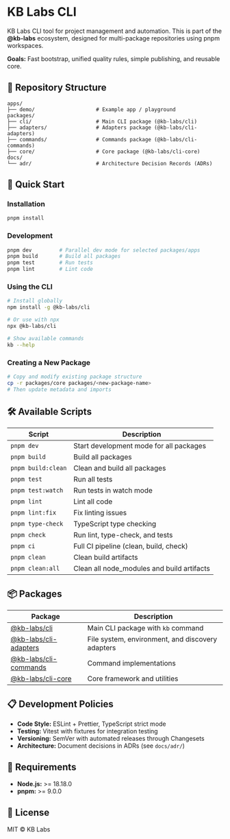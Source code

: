 # KB Labs CLI

KB Labs CLI tool for project management and automation. This is part of the **@kb-labs** ecosystem, designed for multi-package repositories using pnpm workspaces.

**Goals:** Fast bootstrap, unified quality rules, simple publishing, and reusable core.

## 📁 Repository Structure

```
apps/
├── demo/                    # Example app / playground
packages/
├── cli/                     # Main CLI package (@kb-labs/cli)
├── adapters/                # Adapters package (@kb-labs/cli-adapters)
├── commands/                # Commands package (@kb-labs/cli-commands)
├── core/                    # Core package (@kb-labs/cli-core)
docs/
└── adr/                     # Architecture Decision Records (ADRs)
```

## 🚀 Quick Start

### Installation

```bash
pnpm install
```

### Development

```bash
pnpm dev         # Parallel dev mode for selected packages/apps
pnpm build       # Build all packages
pnpm test        # Run tests
pnpm lint        # Lint code
```

### Using the CLI

```bash
# Install globally
npm install -g @kb-labs/cli

# Or use with npx
npx @kb-labs/cli

# Show available commands
kb --help
```

### Creating a New Package

```bash
# Copy and modify existing package structure
cp -r packages/core packages/<new-package-name>
# Then update metadata and imports
```

## 🛠️ Available Scripts

| Script | Description |
|--------|-------------|
| `pnpm dev` | Start development mode for all packages |
| `pnpm build` | Build all packages |
| `pnpm build:clean` | Clean and build all packages |
| `pnpm test` | Run all tests |
| `pnpm test:watch` | Run tests in watch mode |
| `pnpm lint` | Lint all code |
| `pnpm lint:fix` | Fix linting issues |
| `pnpm type-check` | TypeScript type checking |
| `pnpm check` | Run lint, type-check, and tests |
| `pnpm ci` | Full CI pipeline (clean, build, check) |
| `pnpm clean` | Clean build artifacts |
| `pnpm clean:all` | Clean all node_modules and build artifacts |

## 📦 Packages

| Package | Description |
|---------|-------------|
| [@kb-labs/cli](./packages/cli/) | Main CLI package with `kb` command |
| [@kb-labs/cli-adapters](./packages/adapters/) | File system, environment, and discovery adapters |
| [@kb-labs/cli-commands](./packages/commands/) | Command implementations |
| [@kb-labs/cli-core](./packages/core/) | Core framework and utilities |

## 📋 Development Policies

- **Code Style:** ESLint + Prettier, TypeScript strict mode
- **Testing:** Vitest with fixtures for integration testing
- **Versioning:** SemVer with automated releases through Changesets
- **Architecture:** Document decisions in ADRs (see `docs/adr/`)

## 🔧 Requirements

- **Node.js:** >= 18.18.0
- **pnpm:** >= 9.0.0

## 📄 License

MIT © KB Labs